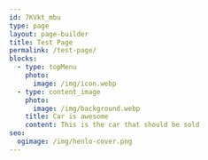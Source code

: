 ```yaml
---
id: 7KVkt_mbu
type: page
layout: page-builder
title: Test Page
permalink: /test-page/
blocks:
  - type: topMenu
    photo:
      image: /img/icon.webp
  - type: content_image
    photo:
      image: /img/background.webp
    title: Car is awesome
    content: This is the car that should be sold
seo:
  ogimage: /img/henlo-cover.png
---
```

